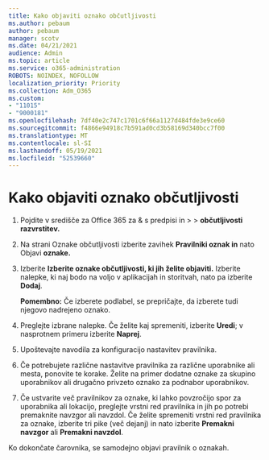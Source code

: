 ```yaml
---
title: Kako objaviti oznako občutljivosti
ms.author: pebaum
author: pebaum
manager: scotv
ms.date: 04/21/2021
audience: Admin
ms.topic: article
ms.service: o365-administration
ROBOTS: NOINDEX, NOFOLLOW
localization_priority: Priority
ms.collection: Adm_O365
ms.custom:
- "11015"
- "9000181"
ms.openlocfilehash: 7df40e2c747c1701c6f66a1127d484fde3e9ce60
ms.sourcegitcommit: f4866e94918c7b591ad0cd3b58169d340bcc7f00
ms.translationtype: MT
ms.contentlocale: sl-SI
ms.lasthandoff: 05/19/2021
ms.locfileid: "52539660"
---
```

# <a name="how-to-publish-a-sensitivity-label"></a>Kako objaviti oznako občutljivosti

1. Pojdite v središče za Office 365 za & s predpisi in >  >  **občutljivosti razvrstitev.**

1. Na strani Oznake občutljivosti izberite zavihek **Pravilniki oznak in** nato Objavi **oznake.**

1. Izberite **Izberite oznake občutljivosti, ki jih želite objaviti.** Izberite nalepke, ki naj bodo na voljo v aplikacijah in storitvah, nato pa izberite **Dodaj**.

    **Pomembno:** Če izberete podlabel, se prepričajte, da izberete tudi njegovo nadrejeno oznako.

1. Preglejte izbrane nalepke. Če želite kaj spremeniti, izberite **Uredi**; v nasprotnem primeru izberite **Naprej**.

1. Upoštevajte navodila za konfiguracijo nastavitev pravilnika.

1. Če potrebujete različne nastavitve pravilnika za različne uporabnike ali mesta, ponovite te korake. Želite na primer dodatne oznake za skupino uporabnikov ali drugačno privzeto oznako za podnabor uporabnikov.

1. Če ustvarite več pravilnikov za oznake, ki lahko povzročijo spor za uporabnika ali lokacijo, preglejte vrstni red pravilnika in jih po potrebi premaknite navzgor ali navzdol. Če želite spremeniti vrstni red pravilnika za oznake, izberite tri pike (več dejanj) in nato izberite **Premakni navzgor** ali **Premakni navzdol**.

Ko dokončate čarovnika, se samodejno objavi pravilnik o oznakah.